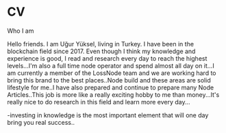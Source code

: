 # CV
Who I am


Hello friends. I am Uğur Yüksel, living in Turkey. I have been in the blockchain field since 2017. Even though I think my knowledge and experience is good, I read and research every day to reach the highest levels...I'm also a full time node operator and spend almost all day on it...I am currently a member of the LossNode team and we are working hard to bring this brand to the best places..Node build and these areas are solid lifestyle for me..I have also prepared and continue to prepare many Node Articles..This job is more like a really exciting hobby to me than money...It's really nice to do research in this field and learn more every day...

-investing in knowledge is the most important element that will one day bring you real success..
